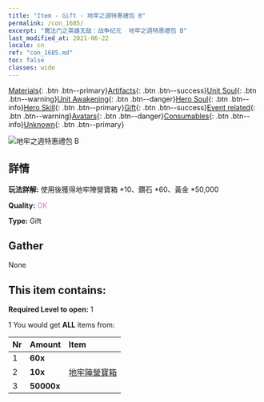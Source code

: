 ```yaml
---
title: "Item - Gift - 地牢之週特惠禮包 B"
permalink: /con_1685/
excerpt: "魔法门之英雄无敌：战争纪元  地牢之週特惠禮包 B"
last_modified_at: 2021-06-22
locale: cn
ref: "con_1685.md"
toc: false
classes: wide
---
```

 [Materials](/ItemsCN/){: .btn .btn--primary}[Artifacts](/ItemsCN/Artifacts/){: .btn .btn--success}[Unit Soul](/ItemsCN/UnitSoul/){: .btn .btn--warning}[Unit Awakening](/ItemsCN/UnitAwakening/){: .btn .btn--danger}[Hero Soul](/ItemsCN/HeroSoul/){: .btn .btn--info}[Hero Skill](/ItemsCN/HeroSkill/){: .btn .btn--primary}[Gift](/ItemsCN/Gift/){: .btn .btn--success}[Event related](/ItemsCN/Events/){: .btn .btn--warning}[Avatars](/ItemsCN/Avatars/){: .btn .btn--danger}[Consumables](/ItemsCN/Consumables/){: .btn .btn--info}[Unknown](/ItemsCN/Unknown/){: .btn .btn--primary}

 ![地牢之週特惠禮包 B](/images/t/i_907220.png)

## 詳情
 **玩法詳解:** 使用後獲得地牢陣營寶箱 *10、鑽石 *60、黃金 *50,000

 **Quality:** <span style="color: #DA70D6">OK</span>

 **Type:** Gift

## Gather

  None

## This item contains:

 **Required Level to open:** 1

 1 You would get **ALL** items  from:

  | Nr | Amount |     Item    |
  |:---|:-------|:------------|
  | 1 |  **60x** | <i class="fas fa-gem"/> |  | 
  | 2 |  **10x** | [地牢陣營寶箱](/cn/Items/con_1276/) |  | 
  | 3 |  **50000x** | <i class="fas fa-coins"/> |  | 
